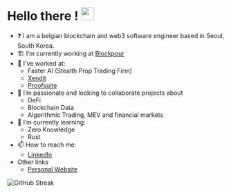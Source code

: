 # Hello there ! <img src="https://raw.githubusercontent.com/MartinHeinz/MartinHeinz/master/wave.gif" width="30px">

- :question: I am a belgian blockchain and web3 software engineer based in Seoul, South Korea. 
- 🏗️ I’m currently working at [Blockpour](https://www.blockpour.com/)
- 💼 I've worked at:
  - Faster AI (Stealth Prop Trading Firm)
  - [Xendit](https://www.xendit.co/en/)
  - [Proofsuite](https://github.com/proofsuite)
- 🔭 I’m passionate and looking to collaborate projects about
  - DeFi
  - Blockchain Data
  - Algorithmic Trading, MEV and financial markets
- 🌱 I’m currently learning:
  - Zero Knowledge 
  - Rust
- 📫 How to reach me:
  - [LinkedIn](https://www.linkedin.com/in/david-van-isacker/)
- Other links
  - [Personal Website](https://www.davidvanisacker.com/)

![GitHub Streak](https://github-readme-streak-stats.herokuapp.com/?user=dvisacker)
